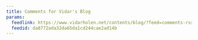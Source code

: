 ```yaml
---
title: Comments for Vidar's Blog
params:
  feedlink: https://www.vidarholen.net/contents/blog/?feed=comments-rss2
  feedid: da8772ada32da65da1cd244cae2ad14b
---
```


